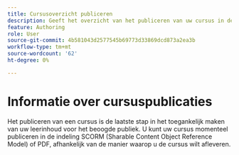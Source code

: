 ```yaml
---
title: Cursusoverzicht publiceren
description: Geeft het overzicht van het publiceren van uw cursus in de inhoud voor leren en training
feature: Authoring
role: User
source-git-commit: 4b581043d2577545b69773d33869dcd873a2ea3b
workflow-type: tm+mt
source-wordcount: '62'
ht-degree: 0%

---
```


# Informatie over cursuspublicaties

Het publiceren van een cursus is de laatste stap in het toegankelijk maken van uw leerinhoud voor het beoogde publiek. U kunt uw cursus momenteel publiceren in de indeling SCORM (Sharable Content Object Reference Model) of PDF, afhankelijk van de manier waarop u de cursus wilt afleveren.




